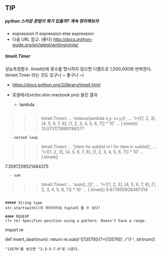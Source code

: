 ## TIP
##### python 스러운 문법이 뭐가 있을까? 계속 정리해보자
- expression if expression else expression
- 다음 URL 참고. (좋다)
http://docs.python-guide.org/en/latest/writing/style/

##### timeit.Timer
성능측정함수. timeit()에 횟수를 명시하지 않으면 디폴트로 1,000,000회 반복한다.
(timeit.Timer 라는 것도 있구나 ~ 좋구나 ~)
- https://docs.python.org/2/library/timeit.html

- 로컬에서(victor.shin macbook pro) 돌린 결과
  - lambda
  ```
>>> timeit.Timer(
...         'reduce(lambda x,y: x+y,l)',
...         'l=[[1, 2, 3], [4, 5, 6, 7, 8], [1, 2, 3, 4, 5, 6, 7]] * 10'
...     ).timeit()
13.073173999786377
```
  - nested loop
  ```
>>> timeit.Timer(
...         '[item for sublist in l for item in sublist]',
...         'l=[[1, 2, 3], [4, 5, 6, 7, 8], [1, 2, 3, 4, 5, 6, 7]] * 10'
...     ).timeit()

7.3597259521484375
```
  - sum
  ```
>>> timeit.Timer(
...         'sum(l, [])',
...         'l=[[1, 2, 3], [4, 5, 6, 7, 8], [1, 2, 3, 4, 5, 6, 7]] * 10'
...     ).timeit()
9.677650928497314
```

##### String type
str.startswith()의 파라미터로 tuple이 올 수 있다! 

#### REGEXP
(?= re)	Specifies position using a pattern. Doesn't have a range.
```
import re

def insert_dash(num):
    return re.sub(r'([13579])(?=[13579])', r'\1-', str(num))
```
"13579"를 넣으면 "1-3-5-7-9"로 나온다.

